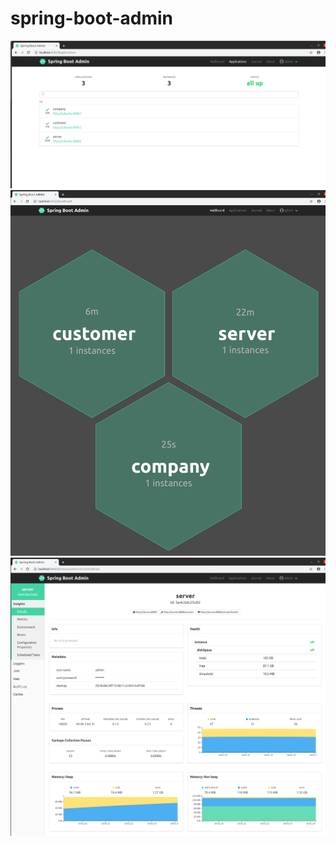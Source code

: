 # spring-boot-admin

<img src="https://github.com/java-tips/spring-boot-admin/blob/development/assets/02.png?raw=true" width="700">

<img src="https://github.com/java-tips/spring-boot-admin/blob/development/assets/01.png?raw=true" width="600">

<img src="https://github.com/java-tips/spring-boot-admin/blob/development/assets/03.png?raw=true" width="600">
